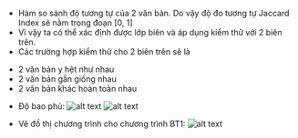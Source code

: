 - Hàm so sánh độ tương tự của 2 văn bản. Do vậy độ đo tương tự Jaccard Index sẽ nằm trong đoạn [0, 1]
- Vì vậy ta có thể xác định được lớp biên và áp dụng kiểm thử với 2 biên trên.
- Các trường hợp kiểm thử cho 2 biên trên sẽ là
 + 2 văn bản y hệt như nhau
 + 2 văn bản gần giống nhau
 + 2 văn bản khác hoàn toàn nhau

* Độ bao phủ:
![alt text](https://www.dropbox.com/s/zc38m9d4qkn9o6z/test_coverage_1.PNG?dl=0)
![alt text](https://www.dropbox.com/s/gae8nas5zl44c62/test_coverage_2.PNG?dl=0)

* Vẽ đồ thị chương trình cho chương trình BT1:
![alt text](https://www.dropbox.com/s/io7w40s2jwpix1a/test3.PNG?dl=0)
